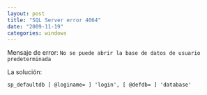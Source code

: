 ```yaml
---
layout: post
title: "SQL Server error 4064"
date: "2009-11-19"
categories: windows
---
```


Mensaje de error: `No se puede abrir la base de datos de usuario predeterminada`

La solución:

`sp_defaultdb [ @loginame= ] 'login', [ @defdb= ] 'database'`
